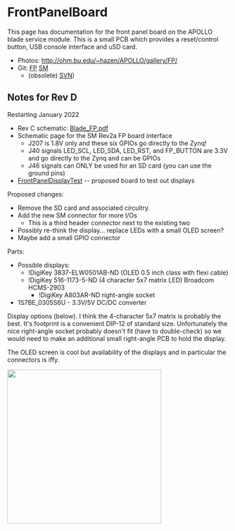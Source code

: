 # FrontPanelBoard
This page has documentation for the front panel board on the APOLLO blade service module.  This is a small PCB which provides a reset/control button, USB console interface and uSD card.

 * Photos: http://ohm.bu.edu/~hazen/APOLLO/gallery/FP/
 * Git: [FP](https://gitlab.com/apollo-lhc/apollosm-fp-hw) [SM](https://gitlab.com/apollo-lhc/apollosm-hw)
   * (obsolete) [SVN](http://gauss.bu.edu/svn/common-atca-blade.hardware/Blade_FP))

## Notes for Rev D

Restarting January 2022

 * Rev C schematic: [Blade_FP.pdf](http://gauss.bu.edu/svn/common-atca-blade.hardware/Blade_FP/tags/RevC_asBuilt/Blade_FP.pdf)
 * Schematic page for the SM Rev2a FP board interface [](attachments/)
   * J207 is 1.8V only and these six GPIOs go directly to the Zynq!
   * J40 signals LED_SCL, LED_SDA, LED_RST, and FP_BUTTON are 3.3V and go directly to the Zynq and can be GPIOs
   * J46 signals can ONLY be used for an SD card (you can use the ground pins)
 * [FrontPanelDisplayTest](FrontPanelDisplayTest.md) -- proposed board to test out displays

Proposed changes:

 * Remove the SD card and associated circuitry.
 * Add the new SM connector for more I/Os
   * This is a third header connector next to the existing two
 * Possibly re-think the display... replace LEDs with a small OLED screen?
 * Maybe add a small GPIO connector

Parts:

 * Possible displays:
   * !DigiKey 3837-ELW0501AB-ND (OLED 0.5 inch class with flexi cable)
   * !DigiKey 516-1173-5-ND (4 character 5x7 matrix LED) Broadcom HCMS-2903
     * !DigiKey A803AR-ND right-angle socket
 * 1S7BE_0305S6U - 3.3V/5V DC/DC converter

Display options (below).  I think the 4-character 5x7 matrix is probably the best.  It's footprint is a convenient DIP-12 of standard size.  Unfortunately the nice right-angle socket probably doesn't fit (have to double-check) so we would need to make an additional small right-angle PCB to hold the display.

The OLED screen is cool but availability of the displays and in particular the connectors is iffy.

<img src="https://ohm.bu.edu/~hazen/APOLLO/WebStuff/display-options.png" width="350">
